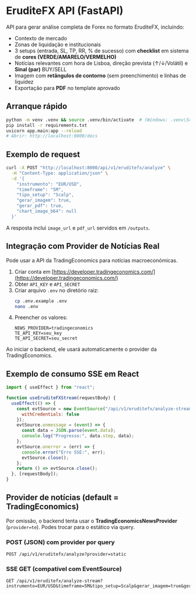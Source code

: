 # EruditeFX API (FastAPI)

API para gerar análise completa de Forex no formato EruditeFX, incluindo:
- Contexto de mercado
- Zonas de liquidação e institucionais
- 3 setups (entrada, SL, TP, RR, % de sucesso) com **checklist** em sistema de **cores (VERDE/AMARELO/VERMELHO)**
- Notícias relevantes com hora de Lisboa, direção prevista (↑/↓/Volátil) e **Sinal (par)** BUY/SELL
- Imagem com **retângulos de contorno** (sem preenchimento) e linhas de liquidez
- Exportação para **PDF** no template aprovado

## Arranque rápido

```bash
python -m venv .venv && source .venv/bin/activate  # (Windows: .venv\Scripts\activate)
pip install -r requirements.txt
uvicorn app.main:app --reload
# Abrir: http://localhost:8000/docs
```

## Exemplo de request

```bash
curl -X POST "http://localhost:8000/api/v1/eruditefx/analyze" \
  -H "Content-Type: application/json" \
  -d '{
    "instrumento": "EUR/USD",
    "timeframe": "5M",
    "tipo_setup": "Scalp",
    "gerar_imagem": true,
    "gerar_pdf": true,
    "chart_image_b64": null
  }'
```

A resposta inclui `image_url` e `pdf_url` servidos em `/outputs`.


## Integração com Provider de Notícias Real

Pode usar a API da TradingEconomics para notícias macroeconómicas.

1. Criar conta em [https://developer.tradingeconomics.com/](https://developer.tradingeconomics.com/)
2. Obter `API_KEY` e `API_SECRET`
3. Criar arquivo `.env` no diretório raiz:
   ```bash
   cp .env.example .env
   nano .env
   ```
4. Preencher os valores:
   ```
   NEWS_PROVIDER=tradingeconomics
   TE_API_KEY=seu_key
   TE_API_SECRET=seu_secret
   ```

Ao iniciar o backend, ele usará automaticamente o provider da TradingEconomics.


## Exemplo de consumo SSE em React
```jsx
import { useEffect } from "react";

function useEruditeFXStream(requestBody) {
  useEffect(() => {
    const evtSource = new EventSource("/api/v1/eruditefx/analyze-stream?provider=auto", {
      withCredentials: false
    });
    evtSource.onmessage = (event) => {
      const data = JSON.parse(event.data);
      console.log("Progresso:", data.step, data);
    };
    evtSource.onerror = (err) => {
      console.error("Erro SSE:", err);
      evtSource.close();
    };
    return () => evtSource.close();
  }, [requestBody]);
}
```


## Provider de notícias (default = TradingEconomics)
Por omissão, o backend tenta usar o **TradingEconomicsNewsProvider** (`provider=te`). Podes trocar para o estático via query.

### POST (JSON) com provider por query
```
POST /api/v1/eruditefx/analyze?provider=static
```

### SSE GET (compatível com EventSource)
```
GET /api/v1/eruditefx/analyze-stream?instrumento=EUR/USD&timeframe=5M&tipo_setup=Scalp&gerar_imagem=true&gerar_pdf=true&provider=te
```
